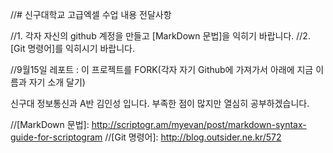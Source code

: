 //# 신구대학교 고급엑셀 수업 내용 전달사항

//1. 각자 자신의 github 계정을 만들고 [MarkDown 문법]을 익히기 바랍니다.
//2. [Git 명령어]를 익히시기 바랍니다.

//9월15일 레포트 : 이 프로젝트를 FORK(각자 자기 Github에 가져가서 아래에 지금 이름과 자기 소개 달기)

신구대 정보통신과 A반 김인성 입니다.
부족한 점이 많지만 열심히 공부하겠습니다.

//[MarkDown 문법]: http://scriptogr.am/myevan/post/markdown-syntax-guide-for-scriptogram
//[Git 명령어]: http://blog.outsider.ne.kr/572

